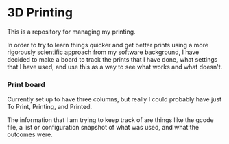 # 3D Printing

This is a repository for managing my printing.

In order to try to learn things quicker and get better prints using a more rigorously scientific approach from my software background, I have decided to make a board to track the prints that I have done, what settings that I have used, and use this as a way to see what works and what doesn't.

### Print board

Currently set up to have three columns, but really I could probably have just To Print, Printing, and Printed.

The information that I am trying to keep track of are things like the gcode file, a list or configuration snapshot of what was used, and what the outcomes were.
